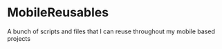 # MobileReusables
A bunch of scripts and files that I can reuse throughout my mobile based projects
